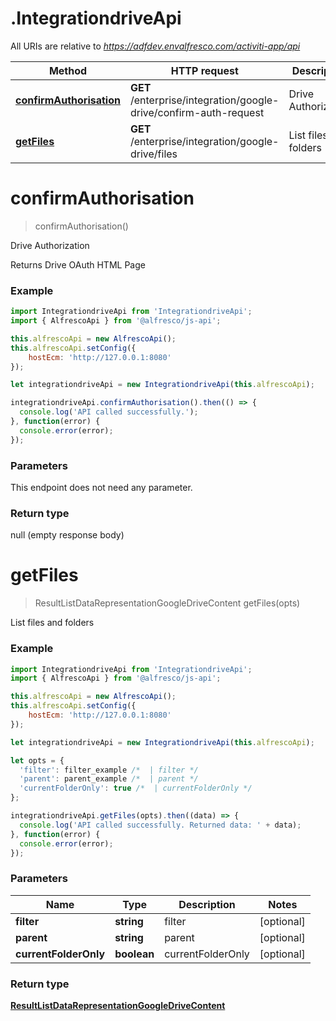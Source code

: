# .IntegrationdriveApi

All URIs are relative to *https://adfdev.envalfresco.com/activiti-app/api*

Method | HTTP request | Description
------------- | ------------- | -------------
[**confirmAuthorisation**](IntegrationdriveApi.md#confirmAuthorisation) | **GET** /enterprise/integration/google-drive/confirm-auth-request | Drive Authorization
[**getFiles**](IntegrationdriveApi.md#getFiles) | **GET** /enterprise/integration/google-drive/files | List files and folders


<a name="confirmAuthorisation"></a>
# **confirmAuthorisation**
> confirmAuthorisation()

Drive Authorization

Returns Drive OAuth HTML Page

### Example
```javascript
import IntegrationdriveApi from 'IntegrationdriveApi';
import { AlfrescoApi } from '@alfresco/js-api';

this.alfrescoApi = new AlfrescoApi();
this.alfrescoApi.setConfig({
    hostEcm: 'http://127.0.0.1:8080'
});

let integrationdriveApi = new IntegrationdriveApi(this.alfrescoApi);

integrationdriveApi.confirmAuthorisation().then(() => {
  console.log('API called successfully.');
}, function(error) {
  console.error(error);
});

```

### Parameters
This endpoint does not need any parameter.

### Return type

null (empty response body)

<a name="getFiles"></a>
# **getFiles**
> ResultListDataRepresentationGoogleDriveContent getFiles(opts)

List files and folders

### Example
```javascript
import IntegrationdriveApi from 'IntegrationdriveApi';
import { AlfrescoApi } from '@alfresco/js-api';

this.alfrescoApi = new AlfrescoApi();
this.alfrescoApi.setConfig({
    hostEcm: 'http://127.0.0.1:8080'
});

let integrationdriveApi = new IntegrationdriveApi(this.alfrescoApi);

let opts = { 
  'filter': filter_example /*  | filter */
  'parent': parent_example /*  | parent */
  'currentFolderOnly': true /*  | currentFolderOnly */
};

integrationdriveApi.getFiles(opts).then((data) => {
  console.log('API called successfully. Returned data: ' + data);
}, function(error) {
  console.error(error);
});

```

### Parameters

Name | Type | Description  | Notes
------------- | ------------- | ------------- | -------------
 **filter** | **string**| filter | [optional] 
 **parent** | **string**| parent | [optional] 
 **currentFolderOnly** | **boolean**| currentFolderOnly | [optional] 

### Return type

[**ResultListDataRepresentationGoogleDriveContent**](ResultListDataRepresentationGoogleDriveContent.md)

